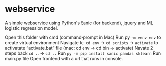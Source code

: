 # webservice


A simple webservice using Python's Sanic (for backend), jquery and ML logistic regression model.


Open this folder with cmd (command-prompt in Mac)
Run py `-m venv env` to create virtual environment
Navigate to: `cd env` -> `cd scripts` -> `activate` to activatate “activate.bat” file (mac: cd env -> cd bin -> activate)
Navate 2 steps back `cd ..`-> `cd ..`
Run `py -m pip install sanic pandas sklearn`
Run main.py file
Open frontend with a url that runs in console.
